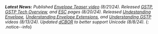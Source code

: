 _**Latest News:** Published [Envelope Teaser video](https://www.youtube.com/watch?v=uDI5ihfTB2Y) (8/21/24). Released [GSTP](/envelope/gstp/), [GSTP Tech Overview](/envelope/gstp/tech/), and [ESC](/envelope/esc/) pages (8/20/24). Released [Undestanding Envelope](https://www.youtube.com/watch?v=-vcLCFKQvik), [Understanding Envelope Extensions](https://www.youtube.com/watch?v=uFxStP3ATkw), and [Understanding GSTP](https://www.youtube.com/watch?v=QnH14LkJOnI) videos (8/13/24). Updated [dCBOR](https://datatracker.ietf.org/doc/draft-mcnally-deterministic-cbor/) to better support Unicode (8/8/24)._
{: .notice--info}

